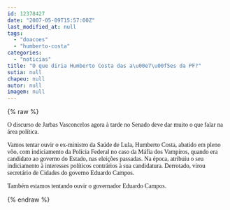 ```yaml
---
id: 12378427
date: "2007-05-09T15:57:00Z"
last_modified_at: null
tags:
  - "doacoes"
  - "humberto-costa"
categories:
  - "noticias"
title: "O que diria Humberto Costa das a\u00e7\u00f5es da PF?"
sutia: null
chapeu: null
autor: null
imagem: null
---
```

{% raw %}
<p><p><font face=\"Verdana\">O discurso de Jarbas Vasconcelos agora &agrave; tarde no Senado deve dar muito o que falar na &aacute;rea pol&iacute;tica.</font></p></p>
<p><p><font face=\"Verdana\">Vamos tentar ouvir o ex-ministro da Sa&uacute;de de Lula, Humberto Costa, abatido em pleno v&ocirc;o, com indiciamento da Pol&iacute;cia Federal no caso da M&aacute;fia dos Vampiros, quando era candidato ao governo do Estado, nas elei&ccedil;&otilde;es passadas. Na &eacute;poca, atribuiu o seu indiciamento &agrave; interesses pol&iacute;ticos contr&aacute;rios &agrave; sua candidatura. Derrotado, virou secret&aacute;rio de Cidades do governo Eduardo Campos. </font></p></p>
<p><p><font face=\"Verdana\">Tamb&eacute;m estamos tentando ouvir o governador Eduardo Campos.</font></p> </p>
{% endraw %}